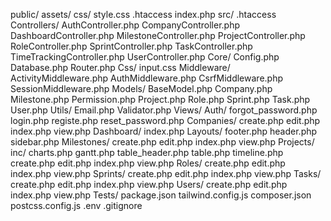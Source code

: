 public/
    assets/
        css/
            style.css
    .htaccess
    index.php
src/
    .htaccess
    Controllers/
        AuthController.php
        CompanyController.php
        DashboardController.php
        MilestoneController.php
        ProjectController.php
        RoleController.php
        SprintController.php
        TaskController.php
        TimeTrackingController.php
        UserController.php
    Core/
        Config.php
        Database.php
        Router.php
    Css/
        input.css
    Middleware/
        ActivityMiddleware.php
        AuthMiddleware.php
        CsrfMiddleware.php
        SessionMiddleware.php
    Models/
        BaseModel.php
        Company.php
        Milestone.php
        Permission.php
        Project.php
        Role.php
        Sprint.php
        Task.php
        User.php
    Utils/
        Email.php
        Validator.php
    Views/
        Auth/
            forgot_password.php
            login.php
            registe.php
            reset_password.php
        Companies/
            create.php
            edit.php
            index.php
            view.php
        Dashboard/
            index.php
        Layouts/
            footer.php
            header.php
            sidebar.php
        Milestones/
            create.php
            edit.php
            index.php
            view.php
        Projects/
            inc/
                charts.php
                gantt.php
                table_header.php
                table.php
                timeline.php
            create.php
            edit.php
            index.php
            view.php
        Roles/
            create.php
            edit.php
            index.php
            view.php
        Sprints/
            create.php
            edit.php
            index.php
            view.php
        Tasks/
            create.php
            edit.php
            index.php
            view.php
        Users/
            create.php
            edit.php
            index.php
            view.php
    Tests/
package.json
tailwind.config.js
composer.json
postcss.config.js
.env
.gitignore